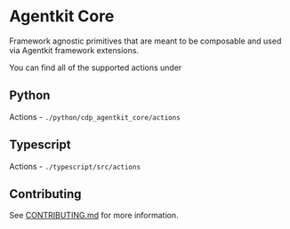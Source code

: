 # Agentkit Core
Framework agnostic primitives that are meant to be composable and used via Agentkit framework extensions.

You can find all of the supported actions under 

## Python

Actions - `./python/cdp_agentkit_core/actions`

## Typescript

Actions - `./typescript/src/actions`

## Contributing
See [CONTRIBUTING.md](../CONTRIBUTING.md) for more information.
